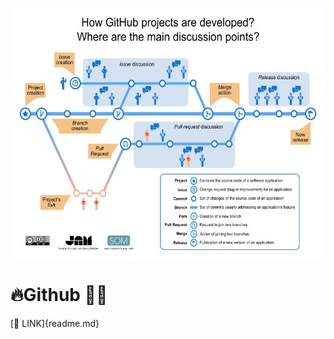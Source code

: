 <p align="right">
<img src="../../images/Github-EN.jpg"  height="400" />
</p>

# 🔥Github 🥰🫶

[🔗 LINK]{readme.md}
